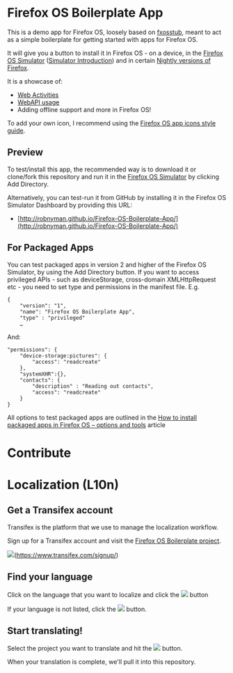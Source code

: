 # Firefox OS Boilerplate App

This is a demo app for Firefox OS, loosely based on [fxosstub](https://github.com/Jaxo/fxosstub), meant to act as a simple boilerplate for getting started with apps for Firefox OS.

It will give you a button to install it in Firefox OS - on a device, in the [Firefox OS Simulator](https://addons.mozilla.org/en-US/firefox/addon/firefox-os-simulator/) ([Simulator Introduction](https://hacks.mozilla.org/2012/12/firefox-os-simulator-1-0-is-here/)) and in certain [Nightly versions of Firefox](http://nightly.mozilla.org/).

It is a showcase of:

* [Web Activities](https://hacks.mozilla.org/2013/01/introducing-web-activities/)
* [WebAPI usage](https://hacks.mozilla.org/2013/02/using-webapis-to-make-the-web-layer-more-capable/)
* Adding offline support and more in Firefox OS!

To add your own icon, I recommend using the [Firefox OS app icons style guide](http://www.mozilla.org/en-US/styleguide/products/firefox-os/icons/).


## Preview

To test/install this app, the recommended way is to download it or clone/fork this repository and run it in the [Firefox OS Simulator](https://addons.mozilla.org/en-US/firefox/addon/firefox-os-simulator/) by clicking Add Directory.

Alternatively, you can test-run it from GitHub by installing it in the Firefox OS Simulator Dashboard by providing this URL:

* [http://robnyman.github.io/Firefox-OS-Boilerplate-App/](http://robnyman.github.io/Firefox-OS-Boilerplate-App/)

## For Packaged Apps

You can test packaged apps in version 2 and higher of the Firefox OS Simulator, by using the Add Directory button. If you want to access privileged APIs - such as deviceStorage, cross-domain XMLHttpRequest etc - you need to set type and permissions in the manifest file. E.g.

    {
        "version": "1",
        "name": "Firefox OS Boilerplate App",
        "type" : "privileged"
        …

And:

    "permissions": {
        "device-storage:pictures": {
            "access": "readcreate"
        },
        "systemXHR":{},
        "contacts": {
            "description" : "Reading out contacts",
            "access": "readcreate"
        }
    }


All options to test packaged apps are outlined in the [How to install packaged apps in Firefox OS – options and tools](https://hacks.mozilla.org/2013/03/how-to-install-packaged-apps-in-firefox-os-options-and-tools/) article

# Contribute

# Localization (L10n)

## Get a Transifex account 

Transifex is the platform that we use to manage the localization workflow.

Sign up for a Transifex account and visit the [Firefox OS Boilerplate project](https://www.transifex.com/projects/p/firefox-os-boilerplate/).

![](https://support.cdn.mozilla.net/media/uploads/gallery/images/2013-09-27-08-46-21-087973.png)(https://www.transifex.com/signup/)

## Find your language

Click on the language that you want to localize and click the ![](https://support.cdn.mozilla.net/media/uploads/gallery/images/2013-09-27-08-57-01-bc2228.png) button

If your language is not listed, click the ![](https://support.cdn.mozilla.net/media/uploads/gallery/images/2013-09-27-08-58-27-05ceb1.png) button.

## Start translating! 

Select the project you want to translate and hit the ![](https://support.cdn.mozilla.net/media/uploads/gallery/images/2013-09-27-09-13-50-99ae4f.png) button. 

When your translation is complete, we'll pull it into this repository.
